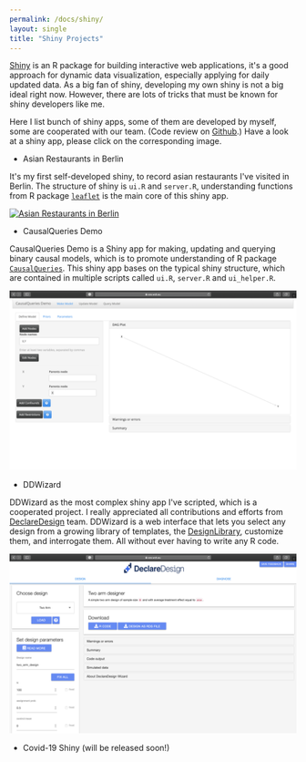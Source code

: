 ```yaml
---
permalink: /docs/shiny/
layout: single
title: "Shiny Projects"
---
```


[Shiny](https://shiny.rstudio.com/) is an R package for building interactive web applications, it's a good approach for dynamic data visualization, especially applying 
for daily updated data. As a big fan of shiny, developing my own shiny is not a big ideal right now. However, there are lots of tricks that must be known for shiny developers like me.

Here I list bunch of shiny apps, some of them are developed by myself, some are cooperated with our team. (Code review on [Github](https://github.com/sisi-huang).) Have a look at a shiny app, please click on the corresponding image.


* Asian Restaurants in Berlin

It's my first self-developed shiny, to record asian restaurants I've visited in Berlin. 
The structure of shiny is `ui.R` and `server.R`, understanding functions from R package 
[`leaflet`](https://rstudio.github.io/leaflet/) is the main core of this shiny app.

[![Asian Restaurants in Berlin](/assets/images/sc-1.png)](https://sisihuang.shinyapps.io/interactivemap/)


* CausalQueries Demo

CausalQueries Demo is a Shiny app for making, updating and querying binary causal models, which is to promote understanding of R package [`CausalQueries`](https://github.com/macartan/CausalQueries). This shiny app bases on the typical shiny structure, which are contained in multiple scripts called `ui.R`, `server.R` and `ui_helper.R`.

[![CausalQueries Demo](/assets/images/sc-2.png)](https://eos.wzb.eu/ipi/CausalQueries/)

* DDWizard

DDWizard as the most complex shiny app I've scripted, which is a cooperated project. 
I really appreciated all contributions and efforts from [DeclareDesign](https://declaredesign.org/about/) team. DDWizard is a web interface that lets you select any design from a growing library of templates, the [DesignLibrary](https://cran.r-project.org/web/packages/DesignLibrary/DesignLibrary.pdf), customize them, and interrogate them. All without ever having to write any R code.

[![DDWizard](/assets/images/sc-3.png)](https://eos.wzb.eu/ipi/DDWizard/)

* Covid-19 Shiny (will be released soon!)



